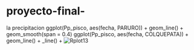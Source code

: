 # proyecto-final-
la precipitacion 
        ggplot(Pp_pisco, aes(fecha, PARURO)) +
      geom_line() +
      geom_smooth(span = 0.4)
    ggplot(Pp_pisco, aes(fecha, COLQUEPATA)) +
              geom_line() +
        _line() +
![Rplot13](https://user-images.githubusercontent.com/78572913/107071716-21def980-67b3-11eb-80e2-c5a93953c13e.png)
